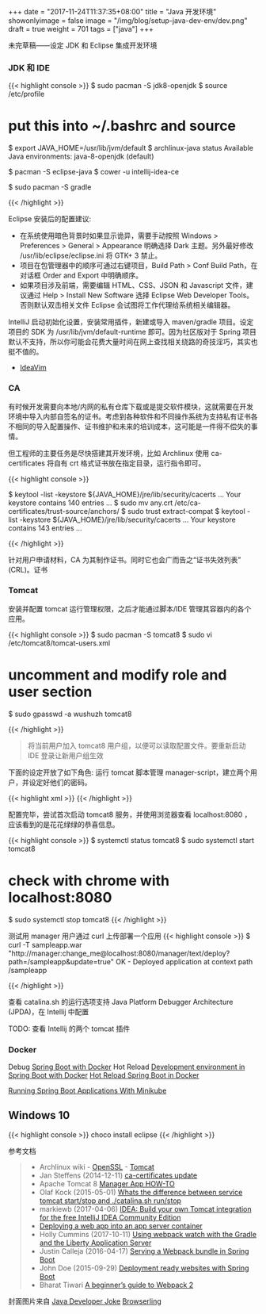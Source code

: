 +++
date = "2017-11-24T11:37:35+08:00"
title = "Java 开发环境"
showonlyimage = false
image = "/img/blog/setup-java-dev-env/dev.png"
draft = true
weight = 701
tags = ["java"]
+++

未完草稿——设定 JDK 和 Eclipse 集成开发环境
<!--more-->

### JDK 和 IDE

{{< highlight console >}}
$ sudo pacman -S jdk8-openjdk
$ source /etc/profile
# put this into ~/.bashrc and source
$ export JAVA_HOME=/usr/lib/jvm/default
$ archlinux-java status
Available Java environments:
  java-8-openjdk (default)

$ pacman -S eclipse-java
$ cower -u intellij-idea-ce

$ sudo pacman -S gradle

{{< /highlight >}}

Eclipse 安装后的配置建议:

- 在系统使用暗色背景时如果显示诡异，需要手动按照 Windows > Preferences > General > Appearance 明确选择 Dark 主题。另外最好修改 /usr/lib/eclipse/eclipse.ini 将 GTK+ 3 禁止。
- 项目在包管理器中的顺序可通过右键项目，Build Path > Conf Build Path，在对话框 Order and Export 中明确顺序。
- 如果项目涉及前端，需要编辑 HTML、CSS、JSON 和 Javascript 文件，建议通过 Help > Install New Software 选择 Eclipse Web Developer Tools。否则默认双击相关文件 Eclipse 会试图将工作代理给系统相关编辑器。

IntelliJ 启动初始化设置，安装常用插件，新建或导入 maven/gradle 项目。设定项目的 SDK 为 /usr/lib/jvm/default-runtime 即可。因为社区版对于 Spring 项目默认不支持，所以你可能会花费大量时间在网上查找相关绕路的奇技淫巧，其实也挺不值的。

- [IdeaVim](http://plugins.jetbrains.com/plugin/164)

### CA

有时候开发需要向本地/内网的私有仓库下载或是提交软件模块，这就需要在开发环境中导入内部自签名的证书。考虑到各种软件和不同操作系统为支持私有证书各不相同的导入配置操作、证书维护和未来的培训成本，这可能是一件得不偿失的事情。

但工程师的主要任务是尽快搭建其开发环境，比如 Archlinux 使用 ca-certificates 将自有 crt 格式证书放在指定目录，运行指令即可。


{{< highlight console >}}

$ keytool -list -keystore ${JAVA_HOME}/jre/lib/security/cacerts
...
Your keystore contains 140 entries
...
$ sudo mv any.crt /etc/ca-certificates/trust-source/anchors/
$ sudo trust extract-compat
$ keytool -list -keystore ${JAVA_HOME}/jre/lib/security/cacerts
...
Your keystore contains 143 entries
...

{{< /highlight >}}

针对用户申请材料，CA 为其制作证书。同时它也会广而告之“证书失效列表” (CRL)。证书

### Tomcat

安装并配置 tomcat 运行管理权限，之后才能通过脚本/IDE 管理其容器内的各个应用。

{{< highlight console >}}
$ sudo pacman -S tomcat8
$ sudo vi /etc/tomcat8/tomcat-users.xml
# uncomment and modify role and user section

$ sudo gpasswd -a wushuzh tomcat8

{{< /highlight >}}

> 将当前用户加入 tomcat8 用户组，以便可以读取配置文件。要重新启动 IDE 登录让新用户组生效

下面的设定开放了如下角色: 运行 tomcat 脚本管理 manager-script，建立两个用户，并设定好他们的密码。

{{< highlight xml >}}
<role rolename="tomcat"/>
<role rolename="manager-script"/>
<user username="tomcat" password="[CHANGE_ME]" roles="tomcat"/>
<user username="manager" password="[CHANGE_ME]" roles="tomcat,manager-script"/>
{{< /highlight >}}

配置完毕，尝试首次启动 tomcat8 服务，并使用浏览器查看 localhost:8080 ，应该看到的是花花绿绿的恭喜信息。

{{< highlight console >}}
$ systemctl status tomcat8
$ sudo systemctl start tomcat8
# check with chrome with localhost:8080
$ sudo systemctl stop tomcat8
{{< /highlight >}}

测试用 manager 用户通过 curl 上传部署一个应用
{{< highlight console >}}
$ curl -T sampleapp.war \
    "http://manager:change_me@localhost:8080/manager/text/deploy?path=/sampleapp&update=true"
OK - Deployed application at context path /sampleapp

{{< /highlight >}}



查看 catalina.sh 的运行选项支持 Java Platform Debugger Architecture (JPDA)，在 Intellij 中配置

TODO: 查看 Intellij 的两个 tomcat 插件

### Docker

Debug
[Spring Boot with Docker](https://spring.io/guides/gs/spring-boot-docker/)
Hot Reload
[Development environment in Spring Boot with Docker](https://medium.com/@lhartikk/development-environment-in-spring-boot-with-docker-734ad6c50b34)
[Hot Reload Spring Boot in Docker](https://github.com/ntsim/hot-spring-docker)

[Running Spring Boot Applications With Minikube](http://www.baeldung.com/spring-boot-minikube)


## Windows 10

{{< highlight console >}}
choco install eclipse
{{< /highlight >}}



参考文档

> - Archlinux wiki
    - [OpenSSL](https://wiki.archlinux.org/index.php/OpenSSL)
    - [Tomcat](https://wiki.archlinux.org/index.php/Tomcat)
> - Jan Steffens (2014-12-11) [ca-certificates update](https://www.archlinux.org/news/ca-certificates-update/)
> - Apache Tomcat 8 [Manager App HOW-TO](http://tomcat.apache.org/tomcat-8.0-doc/manager-howto.html#Configuring_Manager_Application_Access)
> - Olaf Kock (2015-05-01) [Whats the difference between service tomcat start/stop and ./catalina.sh run/stop](https://stackoverflow.com/a/29992541/4393386)
> - markiewb (2017-04-06) [IDEA: Build your own Tomcat integration for the free IntelliJ IDEA Community Edition](https://benkiew.wordpress.com/2017/06/04/idea-build-your-own-tomcat-integration-for-the-free-intellij-idea-community-edition/)
> - [Deploying a web app into an app server container](https://www.jetbrains.com/help/idea/2017.2/deploying-a-web-app-into-an-app-server-container.html)
> - Holly Cummins (2017-10-11) [Using webpack watch with the Gradle and the Liberty Application Server](http://garage.mybluemix.net/posts/webpackwatchliberty/)
> - Justin Calleja (2016-04-17) [Serving a Webpack bundle in Spring Boot](http://justincalleja.com/2016/04/17/serving-a-webpack-bundle-in-spring-boot/)
> - John Doe (2015-09-29) [Deployment ready websites with Spring Boot](https://www.michael-bull.com/blog/2015/09/29/deployment-ready-websites-with-spring-boot)
> - Bharat Tiwari [A beginner’s guide to Webpack 2](https://medium.com/a-beginners-guide-for-webpack-2)

封面图片来自 [Java Developer Joke](https://dribbble.com/shots/3530278-Java-Developer-Joke) <a href="https://dribbble.com/browserling"><i class="fa fa-dribbble" aria-hidden="true"></i> Browserling</a>
